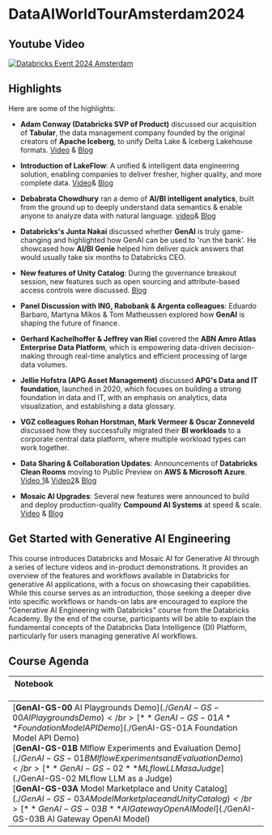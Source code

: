 # DataAIWorldTourAmsterdam2024


## Youtube Video
[![Databricks Event 2024 Amsterdam](https://img.youtube.com/vi/7F8vhmyfRQY/0.jpg)](https://youtu.be/7F8vhmyfRQY)

## Highlights

Here are some of the highlights:

- **Adam Conway (Databricks SVP of Product)** discussed our acquisition of **Tabular**, the data management company founded by the original creators of **Apache Iceberg**, to unify Delta Lake & Iceberg Lakehouse formats. [Video](https://www.youtube.com/watch?v=U6rhhMb_494) & [Blog](https://www.databricks.com/blog/databricks-tabular?)
  
- **Introduction of LakeFlow**: A unified & intelligent data engineering solution, enabling companies to deliver fresher, higher quality, and more complete data. [Video](https://www.youtube.com/watch?v=6rzQ6xjkYko)& [Blog](https://www.databricks.com/blog/introducing-databricks-lakeflow?)

- **Debabrata Chowdhury** ran a demo of **AI/BI intelligent analytics**, built from the ground up to deeply understand data semantics & enable anyone to analyze data with natural language. [video](https://www.youtube.com/watch?v=Tde4xAEFVAM)& [Blog](https://www.databricks.com/blog/introducing-aibi-intelligent-analytics-real-world-data?)

- **Databricks's Junta Nakai** discussed whether **GenAI** is truly game-changing and highlighted how GenAI can be used to 'run the bank'. He showcased how **AI/BI Genie** helped him deliver quick answers that would usually take six months to Databricks CEO.

- **New features of Unity Catalog**: During the governance breakout session, new features such as open sourcing and attribute-based access controls were discussed. [Blog](https://www.databricks.com/blog/whats-new-databricks-unity-catalog-data-ai-summit-2024?)

- **Panel Discussion with ING, Rabobank & Argenta colleagues**: Eduardo Barbaro, Martyna Mikos & Tom Matheussen explored how **GenAI** is shaping the future of finance.

- **Gerhard Kachelhoffer & Jeffrey van Riel** covered the **ABN Amro Atlas Enterprise Data Platform**, which is empowering data-driven decision-making through real-time analytics and efficient processing of large data volumes.

- **Jellie Hofstra (APG Asset Management)** discussed **APG's Data and IT foundation**, launched in 2020, which focuses on building a strong foundation in data and IT, with an emphasis on analytics, data visualization, and establishing a data glossary.

- **VGZ colleagues Rohan Horstman, Mark Vermeer & Oscar Zonneveld** discussed how they successfully migrated their **BI workloads** to a corporate central data platform, where multiple workload types can work together.

- **Data Sharing & Collaboration Updates**: Announcements of **Databricks Clean Rooms** moving to Public Preview on **AWS & Microsoft Azure**. [Video 1](https://www.youtube.com/watch?v=AZkIxl4YuKs)& [Video2](https://www.youtube.com/watch?v=iLVK2CyWwzY)& [Blog](https://www.databricks.com/blog/whats-new-data-sharing-and-collaboration?)

- **Mosaic AI Upgrades**: Several new features were announced to build and deploy production-quality **Compound AI Systems** at speed & scale. [Video](https://www.youtube.com/watch?v=acIBdCOj88E) & [Blog](https://www.databricks.com/blog/mosaic-ai-build-and-deploy-production-quality-compound-ai-systems?)


## Get Started with Generative AI Engineering


This course introduces Databricks and Mosaic AI for Generative AI through a series of lecture videos and in-product demonstrations. It provides an overview of the features and workflows available in Databricks for generative AI applications, with a focus on showcasing their capabilities. While this course serves as an introduction, those seeking a deeper dive into specific workflows or hands-on labs are encouraged to explore the "Generative AI Engineering with Databricks" course from the Databricks Academy. By the end of the course, participants will be able to explain the fundamental concepts of the Databricks Data Intelligence (DI) Platform, particularly for users managing generative AI workflows.



## Course Agenda
| Notebook &nbsp; &nbsp; &nbsp; &nbsp; &nbsp; &nbsp; &nbsp; &nbsp; &nbsp; &nbsp; &nbsp; &nbsp; &nbsp; &nbsp; &nbsp; &nbsp; &nbsp; &nbsp; &nbsp; &nbsp; &nbsp; &nbsp; &nbsp; &nbsp; &nbsp; &nbsp; &nbsp; &nbsp; &nbsp; &nbsp; &nbsp; &nbsp; &nbsp; &nbsp; &nbsp; &nbsp; &nbsp; &nbsp; &nbsp; &nbsp; &nbsp; &nbsp; &nbsp; &nbsp; &nbsp; &nbsp; &nbsp; &nbsp; &nbsp; &nbsp; &nbsp; &nbsp; &nbsp; &nbsp; &nbsp; &nbsp; &nbsp; &nbsp; &nbsp; &nbsp; &nbsp; &nbsp; &nbsp; &nbsp; &nbsp; &nbsp; &nbsp; &nbsp; &nbsp; &nbsp; &nbsp; &nbsp; &nbsp; &nbsp; &nbsp; &nbsp; &nbsp; &nbsp; &nbsp; &nbsp; &nbsp; &nbsp; |
|-------|
| [**GenAI-GS-00** AI Playgrounds Demo]($./GenAI-GS-00 AI Playgrounds Demo) </br> [**GenAI-GS-01A** Foundation Model API Demo]($./GenAI-GS-01A Foundation Model API Demo)</br> [**GenAI-GS-01B** Mlflow Experiments and Evaluation Demo]($./GenAI-GS-01B Mlflow Experiments and Evaluation Demo) </br> [**GenAI-GS-02** MLflow LLM as a Judge]($./GenAI-GS-02 MLflow LLM as a Judge) </br> [**GenAI-GS-03A** Model Marketplace and Unity Catalog]($./GenAI-GS-03A Model Marketplace and Unity Catalog)</br> [**GenAI-GS-03B** AI Gateway OpenAI Model]($./GenAI-GS-03B AI Gateway OpenAI Model)





